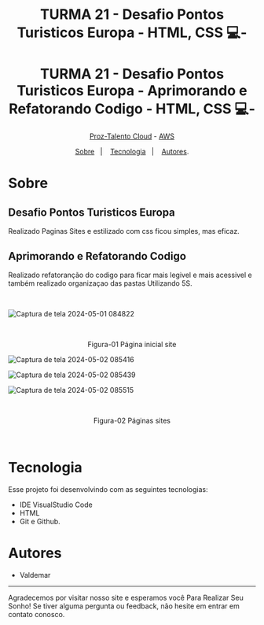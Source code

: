 <h1 align="center"> TURMA 21 - Desafio Pontos Turisticos Europa - HTML, CSS 💻- </h1>
<h1 align="center"> TURMA 21 - Desafio Pontos Turisticos Europa - Aprimorando e Refatorando Codigo - HTML, CSS 💻- </h1>

<p align="center"> <a href="https://prozeducacao.com.br/" target="_blank" >Proz-Talento Cloud</a> - <a href="https://aws.amazon.com/pt/" target="_blank">AWS</a> </p>

<p align="center">
<a href="#sobre">Sobre</a>&nbsp;&nbsp;&nbsp|&nbsp;&nbsp;&nbsp;
<a href="#tecnologia">Tecnologia</a>&nbsp;&nbsp;&nbsp|&nbsp;&nbsp;&nbsp;
<a href="#autores">Autores</a>.</p>

# Sobre

## Desafio Pontos Turisticos Europa
Realizado Paginas Sites e estilizado com css ficou simples, mas eficaz.

## Aprimorando e Refatorando Codigo 
Realizado refatoranção do codigo para ficar mais legivel e mais acessivel e também realizado organizaçao das pastas Utilizando 5S.


<br>
<p align="center">


![Captura de tela 2024-05-01 084822](https://github.com/1985Valdemar/Lugares_Tur-sticos_Europa/assets/114195427/7de57df0-2ff6-415e-a13e-015809a9c751)


  
  <br>
  </p>
   <p align="center">Figura-01  Página inicial site</p>

![Captura de tela 2024-05-02 085416](https://github.com/1985Valdemar/Lugares_Tur-sticos_Europa/assets/114195427/a85bdeab-ca0e-4ff1-bb62-daea7465564d)

![Captura de tela 2024-05-02 085439](https://github.com/1985Valdemar/Lugares_Tur-sticos_Europa/assets/114195427/a1c66548-3d4b-4e5d-98d7-1ce897d838fa)

![Captura de tela 2024-05-02 085515](https://github.com/1985Valdemar/Lugares_Tur-sticos_Europa/assets/114195427/572f63b3-fead-484b-b196-2b333578d8f7)

  
  <br>
  </p>
   <p align="center">Figura-02  Páginas sites</p>


<br>

# Tecnologia

Esse projeto foi desenvolvindo com as seguintes tecnologias:

- IDE VisualStudio Code
- HTML
- Git e Github.

# Autores
- Valdemar
---

Agradecemos por visitar nosso site e esperamos você Para Realizar Seu Sonho! Se tiver alguma pergunta ou feedback, não hesite em entrar em contato conosco.
